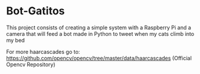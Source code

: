 # Bot-Gatitos
This project consists of creating a simple system with a Raspberry Pi and a camera that will feed a bot made in Python to tweet when my cats climb into my bed

For more haarcascades go to: https://github.com/opencv/opencv/tree/master/data/haarcascades (Official Opencv Repository)

